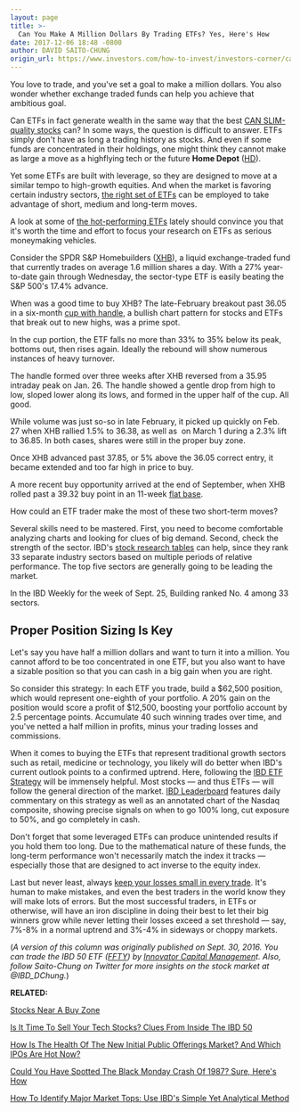 ```yaml
---
layout: page
title: >-
  Can You Make A Million Dollars By Trading ETFs? Yes, Here's How
date: 2017-12-06 18:48 -0800
author: DAVID SAITO-CHUNG
origin_url: https://www.investors.com/how-to-invest/investors-corner/can-you-make-a-million-dollars-by-trading-etfs-yes-heres-how/
---
```


You love to trade, and you've set a goal to make a million dollars. You also wonder whether exchange traded funds can help you achieve that ambitious goal.

Can ETFs in fact generate wealth in the same way that the best [CAN SLIM-quality stocks](https://www.investors.com/ibd-university/can-slim/) can?
In some ways, the question is difficult to answer. ETFs simply don't have as long a trading history as stocks. And even if some funds are concentrated in their holdings, one might think they cannot make as large a move as a highflying tech or the future **Home Depot** ([HD](https://research.investors.com/quote.aspx?symbol=HD)).

Yet some ETFs are built with leverage, so they are designed to move at a similar tempo to high-growth equities. And when the market is favoring certain industry sectors, [the right set of ETFs](https://www.investors.com/etf-investing-strategies-2016) can be employed to take advantage of short, medium and long-term moves.

A look at some of [the hot-performing ETFs](https://www.investors.com/etfs-and-funds/etfs/which-of-the-best-etf-investment-strategies-is-right-for-your-portfolio/) lately should convince you that it's worth the time and effort to focus your research on ETFs as serious moneymaking vehicles.

Consider the SPDR S&P Homebuilders ([XHB](https://research.investors.com/quote.aspx?symbol=XHB)), a liquid exchange-traded fund that currently trades on average 1.6 million shares a day. With a 27% year-to-date gain through Wednesday, the sector-type ETF is easily beating the S&P 500's 17.4% advance.

When was a good time to buy XHB? The late-February breakout past 36.05 in a six-month [cup with handle](https://www.investors.com/how-to-invest/investors-corner/the-basics-how-to-analyze-a-stocks-cup-with-handle/), a bullish chart pattern for stocks and ETFs that break out to new highs, was a prime spot.

In the cup portion, the ETF falls no more than 33% to 35% below its peak, bottoms out, then rises again. Ideally the rebound will show numerous instances of heavy turnover.

The handle formed over three weeks after XHB reversed from a 35.95 intraday peak on Jan. 26. The handle showed a gentle drop from high to low, sloped lower along its lows, and formed in the upper half of the cup. All good.

While volume was just so-so in late February, it picked up quickly on Feb. 27 when XHB rallied 1.5% to 36.38, as well as  on March 1 during a 2.3% lift to 36.85. In both cases, shares were still in the proper buy zone.

Once XHB advanced past 37.85, or 5% above the 36.05 correct entry, it became extended and too far high in price to buy.

A more recent buy opportunity arrived at the end of September, when XHB rolled past a 39.32 buy point in an 11-week [flat base](https://www.investors.com/how-to-invest/investors-corner/when-to-buy-the-basics-of-a-flat-base-a-super-growth-stock-pattern/).

How could an ETF trader make the most of these two short-term moves?

Several skills need to be mastered. First, you need to become comfortable analyzing charts and looking for clues of big demand. Second, check the strength of the sector. IBD's [stock research tables](https://www.investors.com/ibd-data-tables/) can help, since they rank 33 separate industry sectors based on multiple periods of relative performance. The top five sectors are generally going to be leading the market.

In the IBD Weekly for the week of Sept. 25, Building ranked No. 4 among 33 sectors.

## Proper Position Sizing Is Key

Let's say you have half a million dollars and want to turn it into a million. You cannot afford to be too concentrated in one ETF, but you also want to have a sizable position so that you can cash in a big gain when you are right.

So consider this strategy: In each ETF you trade, build a \$62,500 position, which would represent one-eighth of your portfolio. A 20% gain on the position would score a profit of \$12,500, boosting your portfolio account by 2.5 percentage points. Accumulate 40 such winning trades over time, and you've netted a half million in profits, minus your trading losses and commissions.

When it comes to buying the ETFs that represent traditional growth sectors such as retail, medicine or technology, you likely will do better when IBD's current outlook points to a confirmed uptrend. Here, following the [IBD ETF Strategy](https://www.investors.com/market-trend/ibds-etf-market-strategy/ibds-etf-market-strategy/) will be immensely helpful. Most stocks — and thus ETFs — will follow the general direction of the market. [IBD Leaderboard](https://leaderboard.investors.com/thebigpicture/ibdetfmarketstrategy.aspx) features daily commentary on this strategy as well as an annotated chart of the Nasdaq composite, showing precise signals on when to go 100% long, cut exposure to 50%, and go completely in cash.

Don't forget that some leveraged ETFs can produce unintended results if you hold them too long. Due to the mathematical nature of these funds, the long-term performance won't necessarily match the index it tracks — especially those that are designed to act inverse to the equity index.

Last but never least, always [keep your losses small in every trade](https://www.investors.com/how-to-invest/investors-corner/still-the-no-1-rule-for-stock-investors-always-cut-your-losses-short/). It's human to make mistakes, and even the best traders in the world know they will make lots of errors. But the most successful traders, in ETFs or otherwise, will have an iron discipline in doing their best to let their big winners grow while never letting their losses exceed a set threshold — say, 7%-8% in a normal uptrend and 3%-4% in sideways or choppy markets.

(_A version of this column was originally published on Sept. 30, 2016. You can trade the IBD 50 ETF ([FFTY](https://research.investors.com/quote.aspx?symbol=FFTY)) by [Innovator Capital Managemen](http://www.innovatoretfs.com/etf/?ticker=ffty)t. Also, follow Saito-Chung on Twitter for more insights on the stock market at @IBD_DChung._)

**RELATED:**

[Stocks Near A Buy Zone](https://www.investors.com/category/stock-lists/stocks-near-a-buy-zone/)

[Is It Time To Sell Your Tech Stocks? Clues From Inside The IBD 50](https://www.investors.com/stock-lists/ibd-50/sell-tech-stocks-ibd-50-market-rotation/)

[How Is The Health Of The New Initial Public Offerings Market? And Which IPOs Are Hot Now?](https://www.investors.com/news/top-ipo-stock-gems-which-new-stocks-next-google/)

[Could You Have Spotted The Black Monday Crash Of 1987? Sure, Here's How](https://www.investors.com/how-to-invest/investors-corner/could-you-have-spotted-the-1987-stock-market-top-yes-heres-how/)

[How To Identify Major Market Tops: Use IBD's Simple Yet Analytical Method](https://www.investors.com/how-to-invest/investors-corner/how-do-you-spot-a-major-market-top-easy-look-for-heavy-distribution/)
